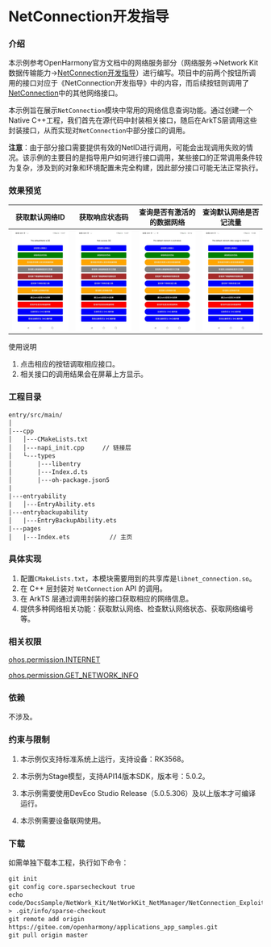 #  NetConnection开发指导

### 介绍

本示例参考OpenHarmony官方文档中的网络服务部分（网络服务->Network Kit数据传输能力->[NetConnection开发指导](https://gitee.com/openharmony/docs/blob/OpenHarmony-5.0.1-Release/zh-cn/application-dev/network/native-websocket-guidelines.md)）进行编写。项目中的前两个按钮所调用的接口对应于《NetConnection开发指导》中的内容，而后续按钮则调用了[NetConnection](https://gitee.com/openharmony/docs/blob/OpenHarmony-5.0.1-Release/zh-cn/application-dev/reference/apis-network-kit/_net_connection.md)中的其他网络接口。

本示例旨在展示`NetConnection`模块中常用的网络信息查询功能。通过创建一个Native C++工程，我们首先在源代码中封装相关接口，随后在ArkTS层调用这些封装接口，从而实现对`NetConnection`中部分接口的调用。

**注意**：由于部分接口需要提供有效的NetID进行调用，可能会出现调用失败的情况。该示例的主要目的是指导用户如何进行接口调用，某些接口的正常调用条件较为复杂，涉及到的对象和环境配置未完全构建，因此部分接口可能无法正常执行。

### 效果预览

| 获取默认网络ID                          | 获取响应状态码                       | 查询是否有激活的的数据网络                 | 查询默认网络是否记流量                           |
| --------------------------------------- | ------------------------------------ | ------------------------------------------ | ------------------------------------------------ |
| ![image](screenshots/GetDefaultNet.jpg) | ![image](screenshots/CodeNumber.jpg) | ![image](screenshots/GetHasDefaultNet.jpg) | ![image](screenshots/GetIsDefaultNetMetered.jpg) |

使用说明

1. 点击相应的按钮调取相应接口。
2. 相关接口的调用结果会在屏幕上方显示。

### 工程目录

```
entry/src/main/
│ 
│---cpp
│   │---CMakeLists.txt    
│   │---napi_init.cpp     // 链接层
│   └---types
│       |---libentry
│       |---Index.d.ts
│       |---oh-package.json5
|
|---entryability
|   │---EntryAbility.ets
|---entrybackupability
│   |---EntryBackupAbility.ets      
|---pages
│   |---Index.ets           // 主页
```

### 具体实现

1. 配置`CMakeLists.txt`，本模块需要用到的共享库是`libnet_connection.so`。
2. 在 C++ 层封装对 `NetConnection` API 的调用。
3. 在 ArkTS 层通过调用封装的接口获取相应的网络信息。
4. 提供多种网络相关功能：获取默认网络、检查默认网络状态、获取网络编号等。

### 相关权限

[ohos.permission.INTERNET](https://gitee.com/openharmony/docs/blob/OpenHarmony-5.0.1-Release/zh-cn/application-dev/security/AccessToken/permissions-for-all.md#ohospermissioninternet)

[ohos.permission.GET_NETWORK_INFO](https://gitee.com/openharmony/docs/blob/OpenHarmony-5.0.1-Release/zh-cn/application-dev/security/AccessToken/permissions-for-all.md#ohospermissionget_network_info)

### 依赖

不涉及。

### 约束与限制

1. 本示例仅支持标准系统上运行，支持设备：RK3568。

2. 本示例为Stage模型，支持API14版本SDK，版本号：5.0.2。

3. 本示例需要使用DevEco Studio Release（5.0.5.306）及以上版本才可编译运行。

4. 本示例需要设备联网使用。


### 下载

如需单独下载本工程，执行如下命令：

```
git init
git config core.sparsecheckout true
echo code/DocsSample/NetWork_Kit/NetWorkKit_NetManager/NetConnection_Exploitation_case > .git/info/sparse-checkout
git remote add origin https://gitee.com/openharmony/applications_app_samples.git
git pull origin master
```
